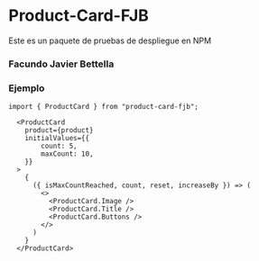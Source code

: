 # Product-Card-FJB

Este es un paquete de pruebas de despliegue en NPM


### Facundo Javier Bettella


### Ejemplo

```
import { ProductCard } from "product-card-fjb";
```

```
  <ProductCard
    product={product}
    initialValues={{
        count: 5,
        maxCount: 10,
    }}
  >
    {
      ({ isMaxCountReached, count, reset, increaseBy }) => (
        <>
          <ProductCard.Image />
          <ProductCard.Title />
          <ProductCard.Buttons />
        </>
      )
    }
  </ProductCard>
```